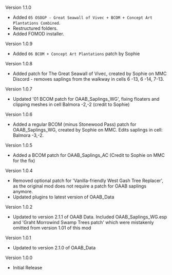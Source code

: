 Version 1.1.0
- Added `05 OSOGP - Great Seawall of Vivec + BCOM + Concept Art Plantations Combined`.
- Restructured folders.
- Added FOMOD installer.

Version 1.0.9
- Added `06 BCOM + Concept Art Plantations` patch by Sophie

Version 1.0.8
- Added patch for The Great Seawall of Vivec, created by Sophie on MMC Discord - removes saplings from the walkway in cells 6 -13, 6 -14, 7-13.

Version 1.0.7
- Updated '01 BCOM patch for OAAB_Saplings_WG', fixing floaters and clipping meshes in cell Balmora -2,-2 (credit to Sophie)

Version 1.0.6
- Added a regular BCOM (minus Stonewood Pass) patch for OAAB_Saplings_WG, created by Sophie on MMC. Edits saplings in cell: Balmora -3,-2.

Version 1.0.5
- Added a BCOM patch for OAAB_Saplings_AC (Credit to Sophie on MMC for the fix)

Version 1.0.4
- Removed optional patch for 'Vanilla-friendly West Gash Tree Replacer', as the original mod does not require a patch for OAAB saplings anymore.
- Updated plugins to latest version of OAAB_Data

Version 1.0.2
- Updated to version 2.1.1 of OAAB Data. Included OAAB_Saplings_WG.esp and 'Graht Morrowind Swamp Trees patch' which were mistakenly omitted from version 1.01 of this mod

Version 1.0.1
- Updated to version 2.1.0 of OAAB_Data

Version 1.0.0
- Initial Release